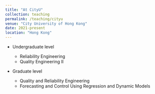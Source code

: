 ```yaml
---
title: "At CityU"
collection: teaching
permalink: /teaching/cityu
venue: "City University of Hong Kong"
date: 2021-present
location: "Hong Kong"
---
```



* Undergraduate level

  - Reliability Engineering
  - Quality Engineering II

* Graduate level

  - Quality and Reliability Engineering
  - Forecasting and Control Using Regression and Dynamic Models 
